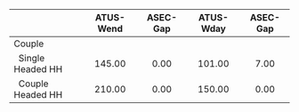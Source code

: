 
|                      |    ATUS-Wend |     ASEC-Gap |    ATUS-Wday |     ASEC-Gap |
| -------------------- | :----------: | :----------: | :----------: | :----------: |
| Couple               |              |              |              |              |
| &nbsp;&nbsp;Single Headed HH |       145.00 |         0.00 |       101.00 |         7.00 |
| &nbsp;&nbsp;Couple Headed HH |       210.00 |         0.00 |       150.00 |         0.00 |

